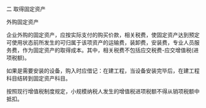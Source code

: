 二 取得固定资产

外购固定资产

企业外购的固定资产，应按实际支付的购买价款，相关税费，使固定资产达到预定可使用状态前所发生的可归属于该项资产的运输费，装卸费，安装费，专业人员服务费，作为固定资产的取得成本。其中，相关税费不包括应交税费-应交增值税(进项税额)。

如果是需要安装的设备，购入时应借记：在建工程，当设备安装完毕后，在建工程科目结转到固定资产科目。

按照现行增值税制度规定，小规模纳税人发生的增值税进项税额不得从销项税额中抵扣。

